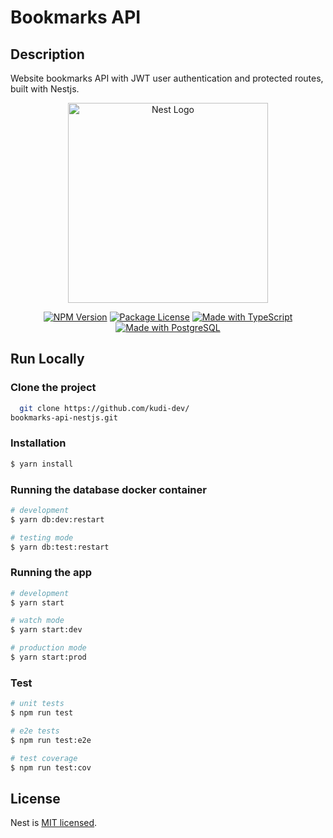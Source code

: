 # Bookmarks API

## Description

Website bookmarks API with JWT user authentication and protected routes, built with Nestjs.

<p align="center">
  <a href="http://nestjs.com/" target="blank"><img src="https://nestjs.com/img/logo_text.svg" width="320" alt="Nest Logo" /></a>
</p>

[circleci-image]: https://img.shields.io/circleci/build/github/nestjs/nest/master?token=abc123def456
[circleci-url]: https://circleci.com/gh/nestjs/nest

<p align="center">
<a href="https://www.npmjs.com/~nestjscore" target="_blank"><img src="https://img.shields.io/npm/v/@nestjs/core.svg" alt="NPM Version" /></a>
<a href="https://www.npmjs.com/~nestjscore" target="_blank"><img src="https://img.shields.io/npm/l/@nestjs/core.svg" alt="Package License" /></a>
<a href="https://typescriptlang.org" title="Go to TypeScript homepage"><img src="https://img.shields.io/badge/TypeScript-4-blue?logo=typescript&logoColor=white" alt="Made with TypeScript"></a>
<a href="https://www.postgresql.org/" title="Go to PostgresSQL homepage"><img src="https://img.shields.io/badge/PostgreSQL-latest-blue?logo=postgresql&logoColor=white" alt="Made with PostgreSQL"></a>
  
</p>

## Run Locally

### Clone the project

```bash
  git clone https://github.com/kudi-dev/
bookmarks-api-nestjs.git
```

### Installation

```bash
$ yarn install
```

### Running the database docker container

```bash
# development
$ yarn db:dev:restart

# testing mode
$ yarn db:test:restart

```

### Running the app

```bash
# development
$ yarn start

# watch mode
$ yarn start:dev

# production mode
$ yarn start:prod
```

### Test

```bash
# unit tests
$ npm run test

# e2e tests
$ npm run test:e2e

# test coverage
$ npm run test:cov
```

## License

Nest is [MIT licensed](LICENSE).
